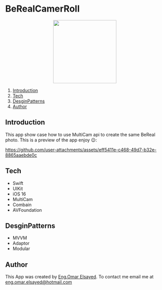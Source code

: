 # BeRealCamerRoll
<div align="center">
	<img width="200" height="200" src="https://github.com/user-attachments/assets/9178ec48-13c1-486d-922d-1f1bacb37f34">
</div>

1. [Introduction](#introduction)
2. [Tech](#section-1)
3. [DesginPatterns](#section-3) 
4. [Author](#conclusion)

## Introduction <a name="introduction"></a>
This app show case how to use MultiCam api to create the same BeReal photo. This is a preview of the app 
enjoy 😉:

https://github.com/user-attachments/assets/eff5411e-c468-49d7-b32e-8865aaebde0c

## Tech <a name="section-1"></a>
- Swift
- UIKit
- iOS 16
- MultiCam
- Combain
- AVFoundation

## DesginPatterns <a name="section-3"></a>
- MVVM
- Adaptor
- Modular

## Author <a name="conclusion"></a>
This App was created by [Eng.Omar Elsayed](https://www.deveagency.com/). To contact me email me at eng.omar.elsayed@hotmail.com
